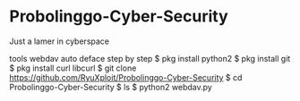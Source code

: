 # Probolinggo-Cyber-Security
Just a lamer in cyberspace


tools webdav auto deface
step by step
$ pkg install python2
$ pkg install git
$ pkg install curl libcurl
$ git clone https://github.com/RyuXploit/Probolinggo-Cyber-Security
$ cd Probolinggo-Cyber-Security
$ ls
$ python2 webdav.py
